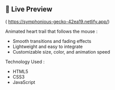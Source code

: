 ## 🔗 Live Preview
( https://symphonious-gecko-42ea19.netlify.app/)

Animated heart trail that follows the mouse :
- Smooth transitions and fading effects
- Lightweight and easy to integrate
- Customizable size, color, and animation speed


Technology Used : 
- HTML5
- CSS3
- JavaScript 
